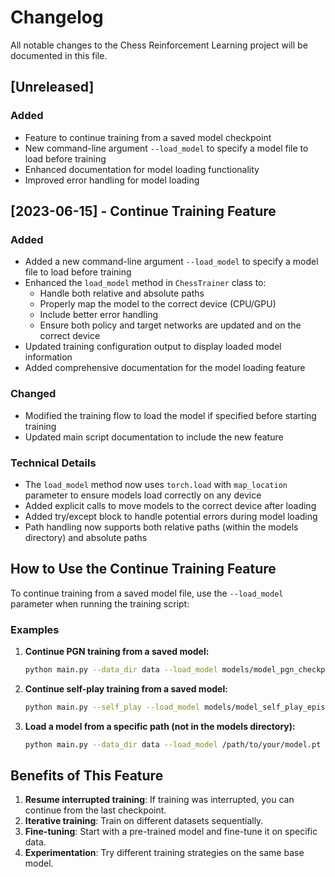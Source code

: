 # Changelog

All notable changes to the Chess Reinforcement Learning project will be documented in this file.

## [Unreleased]

### Added
- Feature to continue training from a saved model checkpoint
- New command-line argument `--load_model` to specify a model file to load before training
- Enhanced documentation for model loading functionality
- Improved error handling for model loading

## [2023-06-15] - Continue Training Feature

### Added
- Added a new command-line argument `--load_model` to specify a model file to load before training
- Enhanced the `load_model` method in `ChessTrainer` class to:
  - Handle both relative and absolute paths
  - Properly map the model to the correct device (CPU/GPU)
  - Include better error handling
  - Ensure both policy and target networks are updated and on the correct device
- Updated training configuration output to display loaded model information
- Added comprehensive documentation for the model loading feature

### Changed
- Modified the training flow to load the model if specified before starting training
- Updated main script documentation to include the new feature

### Technical Details
- The `load_model` method now uses `torch.load` with `map_location` parameter to ensure models load correctly on any device
- Added explicit calls to move models to the correct device after loading
- Added try/except block to handle potential errors during model loading
- Path handling now supports both relative paths (within the models directory) and absolute paths

## How to Use the Continue Training Feature

To continue training from a saved model file, use the `--load_model` parameter when running the training script:

### Examples

1. **Continue PGN training from a saved model:**
   ```bash
   python main.py --data_dir data --load_model models/model_pgn_checkpoint.pt
   ```

2. **Continue self-play training from a saved model:**
   ```bash
   python main.py --self_play --load_model models/model_self_play_episode_1000.pt
   ```

3. **Load a model from a specific path (not in the models directory):**
   ```bash
   python main.py --data_dir data --load_model /path/to/your/model.pt
   ```

## Benefits of This Feature

1. **Resume interrupted training**: If training was interrupted, you can continue from the last checkpoint.
2. **Iterative training**: Train on different datasets sequentially.
3. **Fine-tuning**: Start with a pre-trained model and fine-tune it on specific data.
4. **Experimentation**: Try different training strategies on the same base model.
